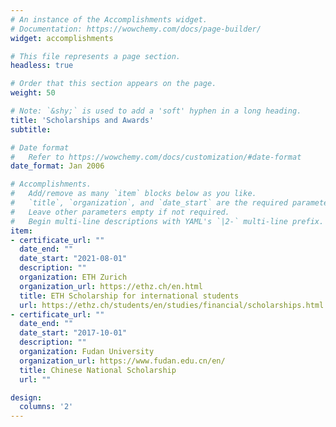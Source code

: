 ```yaml
---
# An instance of the Accomplishments widget.
# Documentation: https://wowchemy.com/docs/page-builder/
widget: accomplishments

# This file represents a page section.
headless: true

# Order that this section appears on the page.
weight: 50

# Note: `&shy;` is used to add a 'soft' hyphen in a long heading.
title: 'Scholarships and Awards'
subtitle:

# Date format
#   Refer to https://wowchemy.com/docs/customization/#date-format
date_format: Jan 2006

# Accomplishments.
#   Add/remove as many `item` blocks below as you like.
#   `title`, `organization`, and `date_start` are the required parameters.
#   Leave other parameters empty if not required.
#   Begin multi-line descriptions with YAML's `|2-` multi-line prefix.
item:
- certificate_url: ""
  date_end: ""
  date_start: "2021-08-01"
  description: ""
  organization: ETH Zurich
  organization_url: https://ethz.ch/en.html
  title: ETH Scholarship for international students
  url: https://ethz.ch/students/en/studies/financial/scholarships.html
- certificate_url: ""
  date_end: ""
  date_start: "2017-10-01"
  description: ""
  organization: Fudan University
  organization_url: https://www.fudan.edu.cn/en/
  title: Chinese National Scholarship
  url: ""

design:
  columns: '2' 
---
```

